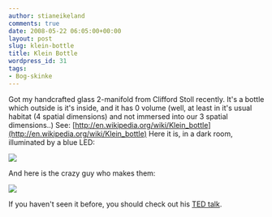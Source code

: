 ```yaml
---
author: stianeikeland
comments: true
date: 2008-05-22 06:05:00+00:00
layout: post
slug: klein-bottle
title: Klein Bottle
wordpress_id: 31
tags:
- Bog-skinke
---
```



    

Got my handcrafted glass 2-manifold from Clifford Stoll recently. It's a bottle which outside is it's inside, and it has 0 volume (well, at least in it's usual habitat (4 spatial dimensions) and not immersed into our 3 spatial dimensions..)  See: [http://en.wikipedia.org/wiki/Klein_bottle](http://en.wikipedia.org/wiki/Klein_bottle) Here it is, in a dark room, illuminated by a blue LED:  


![](http://s3.tadkom.net/wp-content/uploads/2008/05/kleinbottle4-291x300.jpg)



 And here is the crazy guy who makes them:  


![](http://s3.tadkom.net/wp-content/uploads/2008/05/cliffstoll-300x225.jpg)



 If you haven't seen it before, you should check out his [TED talk](http://www.ted.com/index.php/talks/view/id/237).


  

